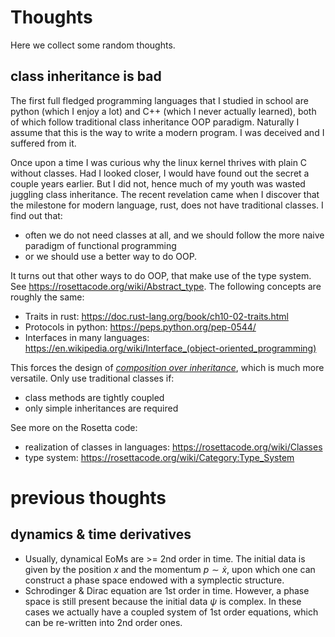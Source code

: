 # Thoughts

Here we collect some random thoughts.

## class inheritance is bad

The first full fledged programming languages that I studied in school are python (which I enjoy a lot) and C++ (which I never actually learned), both of which follow traditional class inheritance OOP paradigm. Naturally I assume that this is the way to write a modern program. I was deceived and I suffered from it.

Once upon a time I was curious why the linux kernel thrives with plain C without classes. Had I looked closer, I would have found out the secret a couple years earlier. But I did not, hence much of my youth was wasted juggling class inheritance. The recent revelation came when I discover that the milestone for modern language, rust, does not have traditional classes. I find out that:

- often we do not need classes at all, and we should follow the more naive paradigm of functional programming
- or we should use a better way to do OOP.

It turns out that other ways to do OOP, that make use of the type system. See https://rosettacode.org/wiki/Abstract_type. The following concepts are roughly the same:

- Traits in rust: https://doc.rust-lang.org/book/ch10-02-traits.html
- Protocols in python: https://peps.python.org/pep-0544/
- Interfaces in many languages: https://en.wikipedia.org/wiki/Interface_(object-oriented_programming)

This forces the design of [_composition over inheritance_](https://en.wikipedia.org/wiki/Composition_over_inheritance), which is much more versatile. Only use traditional classes if:

- class methods are tightly coupled
- only simple inheritances are required

See more on the Rosetta code:

- realization of classes in languages: https://rosettacode.org/wiki/Classes
- type system: https://rosettacode.org/wiki/Category:Type_System

# previous thoughts

## dynamics & time derivatives

- Usually, dynamical EoMs are >= 2nd order in time. The initial data is given by the position $x$ and the momentum $p\sim\dot{x}$, upon which one can construct a phase space endowed with a symplectic structure.
- Schrodinger & Dirac equation are 1st order in time. However, a phase space is still present because the initial data $\psi$ is complex. In these cases we actually have a coupled system of 1st order equations, which can be re-written into 2nd order ones.

